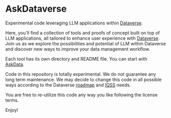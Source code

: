 # AskDataverse
Experimental code leveraging LLM applications within [Dataverse](http://dataverse.org).

Here, you'll find a collection of tools and proofs of concept built on top of LLM applications, all tailored to enhance user experience with [Dataverse](http://dataverse.org). Join us as we explore the possibilities and potential of LLM within Dataverse and discover new ways to improve your data management workflow.

Each tool has its own directory and README file. You can start with [AskData](askdata).

Code in this repository is totally experimental. We do not guarantee any long term maintenance. We may decide to change this code in all possible ways according to the Dataverse [roadmap](https://www.iq.harvard.edu/roadmap-dataverse-project) and 
[IQSS](https://www.iq.harvard.edu) needs.

You are free to re-utilize this code any way you like following the license terms.

Enjoy!
